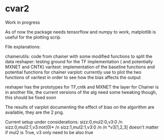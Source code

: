 # cvar2
Work in progress

As of now the package needs tensorflow and numpy to work, matplotlib is useful for the plotting scrip.


File explanations:

  chainerutils: code from chainer with some modified functions to split the data 
  reshaper: testing ground for the TF implementation ( and potentially MXNET and CNTK)
  varitest: implementation of the baseline functions and potential functions for chainer
  varplot: currently use to plot the two functions of varitest in order to see how the bias affects the output


reshaper has the prototypes for TF,cntk and MXNET the layer for Chainer is in another file, the current versions of the alg need some tweaking though, this should be fixed soon


The results of varplot documenting the effect of bias on the algorithm are available, they are the 2 png.

Current setup under considerations:
sizz:0,mul2:0,v3:0 /n
sizz:0,mul2:1,v3:not(0)* /n
sizz:1,mul2:1,v3:0 /n
/n
*v3[1,2,3] doesn't matter if mul2 is True, v3 only need to be also true
